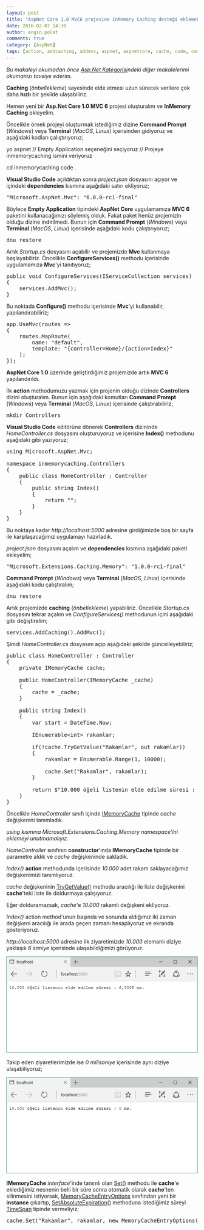 ```yaml
---
layout: post
title: "AspNet Core 1.0 MVC6 projesine InMemory Caching desteği eklemek"
date: 2016-02-07 14:30
author: engin.polat
comments: true
category: [AspNet]
tags: [action, addcaching, addmvc, aspnet, aspnetcore, cache, code, command, command prompt, configure, configureservices, console, constructor, controller, datetime, dependencies, dnu, dnx, fromminutes, IEnumerable, imemorycache, iservicecollection, linux, localhost, maproute, memorycacheentryoptions, mvc, namespace, out, project.json, restore, return, set, setabsoluteexpiration, startup.cs, template, terminal, TimeSpan, trygetvalue, usemvc, using, visual studio code, web, windows, yo]
---
```

*Bu makaleyi okumadan önce <a href="http://www.enginpolat.com/kategori/asp-net/" target="_blank">Asp.Net Kategorisi</a>ndeki diğer makalelerimi okumanızı tavsiye ederim.*

**Caching** (*önbellekleme*) sayesinde elde etmesi uzun sürecek verilere çok daha **hızlı** bir şekilde ulaşabiliriz.

Hemen yeni bir **Asp.Net Core 1.0 MVC 6** projesi oluşturalım ve **InMemory Caching** ekleyelim.

Öncelikle örnek projeyi oluşturmak istediğimiz dizine **Command Prompt** (*Windows*) veya **Terminal** (*MacOS*, *Linux*) içerisinden gidiyoruz ve aşağıdaki kodları çalıştırıyoruz;



yo aspnet
// Empty Application seçeneğini seçiyoruz
// Projeye inmemorycaching ismini veriyoruz

cd inmemorycaching
code .</pre>

**Visual Studio Code** açıldıktan sonra *project.json* dosyasını açıyor ve içindeki **dependencies** kısmına aşağıdaki satırı ekliyoruz;

<pre class="brush:csharp">"Microsoft.AspNet.Mvc": "6.0.0-rc1-final"</pre>

Böylece **Empty Application** tipindeki **AspNet Core** uygulamamıza **MVC 6** paketini kullanacağımızı söylemiş olduk. Fakat paket henüz projemizin olduğu dizine indirilmedi. Bunun için **Command Prompt** (*Windows*) veya **Terminal** (*MacOS*, *Linux*) içerisinde aşağıdaki kodu çalıştırıyoruz;

<pre class="brush:csharp">dnu restore</pre>

Artık *Startup.cs* dosyasını açabilir ve projemizde **Mvc** kullanmaya başlayabiliriz. Öncelikle **ConfigureServices()** methodu içerisinde uygulamamıza **Mvc**'yi tanıtıyoruz;

<pre class="brush:csharp">public void ConfigureServices(IServiceCollection services)
{
    services.AddMvc();
}</pre>

Bu noktada **Configure()** methodu içerisinde **Mvc**'yi kullanabilir, yapılandırabiliriz;

<pre class="brush:csharp">app.UseMvc(routes =>
{
    routes.MapRoute(
        name: "default",
        template: "{controller=Home}/{action=Index}"
    );
});</pre>

**AspNet Core 1.0** üzerinde geliştirdiğimiz projemizde artık **MVC 6** yapılandırıldı.

İlk **action** methodumuzu yazmak için projenin olduğu dizinde **Controllers** dizini oluşturalım. Bunun için aşağıdaki komutları **Command Prompt** (*Windows*) veya **Terminal** (*MacOS*, *Linux*) içerisinde çalıştırabiliriz;

<pre class="brush:csharp">mkdir Controllers</pre>

**Visual Studio Code** editörüne dönerek **Controllers** dizininde *HomeController.cs* dosyasını oluşturuyoruz ve içerisine **Index()** methodunu aşağıdaki gibi yazıyoruz;

<pre class="brush:csharp">using Microsoft.AspNet.Mvc;

namespace inmemorycaching.Controllers
{
    public class HomeController : Controller
    {
        public string Index()
        {
            return "";
        }
    }
}</pre>

Bu noktaya kadar *http://localhost:5000* adresine girdiğimizde boş bir sayfa ile karşılaşacağımız uygulamayı hazırladık.

*project.json* dosyasını açalım ve **dependencies** kısmına aşağıdaki paketi ekleyelim;

<pre class="brush:csharp">"Microsoft.Extensions.Caching.Memory": "1.0.0-rc1-final"</pre>

**Command Prompt** (*Windows*) veya **Terminal** (*MacOS*, *Linux*) içerisinde aşağıdaki kodu çalıştıralım;

<pre class="brush:csharp">dnu restore</pre>

Artık projemizde **caching** (*önbellekleme*) yapabiliriz. Öncelikle *Startup.cs* dosyasını tekrar açalım ve *ConfigureServices()* methodunun içini aşağıdaki gibi değiştirelim;

<pre class="brush:csharp">services.AddCaching().AddMvc();</pre>

Şimdi *HomeController.cs* dosyasını açıp aşağıdaki şekilde güncelleyebiliriz;

<pre class="brush:csharp">public class HomeController : Controller
{
    private IMemoryCache cache;

    public HomeController(IMemoryCache _cache)
    {
        cache = _cache;
    }

    public string Index()
    {
        var start = DateTime.Now;

        IEnumerable&lt;int&gt; rakamlar;

        if(!cache.TryGetValue("Rakamlar", out rakamlar))
        {
            rakamlar = Enumerable.Range(1, 10000);

            cache.Set("Rakamlar", rakamlar);
        }

        return $"10.000 öğeli listenin elde edilme süresi : {(DateTime.Now - start).TotalMilliseconds} ms.";
    }
}</pre>

Öncelikle *HomeController* sınıfı içinde <a href="http://docs.asp.net/projects/api/en/latest/autoapi/Microsoft/Extensions/Caching/Memory/IMemoryCache/index.html#imemorycache-interface" target="_blank">IMemoryCache</a> tipinde *cache* değişkenini tanımladık.

*using kısmına Microsoft.Extensions.Caching.Memory namespace'ini eklemeyi unutmamalıyız.*

*HomeController* sınıfının **constructor**'ında **IMemoryCache** tipinde bir parametre aldık ve *cache* değişkeninde sakladık.

*Index()* **action** methodunda içerisinde *10.000* adet rakam saklayacağımız değişkenimizi tanımlıyoruz.

*cache* değişkeninin <a href="http://docs.asp.net/projects/api/en/latest/autoapi/Microsoft/Extensions/Caching/Memory/IMemoryCache/index.html#meth-Microsoft.Extensions.Caching.Memory.IMemoryCache.TryGetValue" target="_blank">TryGetValue()</a> methodu aracılığı ile liste değişkenini **cache**'teki liste ile doldurmaya çalışıyoruz.

Eğer dolduramazsak, *cache*'e *10.000* rakamlı değişkeni ekliyoruz.

*Index()* action method'unun başında ve sonunda aldığımız iki zaman değişkeni aracılığı ile arada geçen zamanı hesaplıyoruz ve ekranda gösteriyoruz.

*http://localhost:5000* adresine ilk ziyaretimizde *10.000* elemanlı diziye yaklaşık *6 saniye* içerisinde ulaşabildiğimizi görüyoruz.

![](/assets/uploads/2016/02/in-memory-cache-1.png)

Takip eden ziyaretlerimizde ise *0 milisaniye* içerisinde aynı diziye ulaşabiliyoruz;

![](/assets/uploads/2016/02/in-memory-cache-2.png)

**IMemoryCache** *interface*'inde tanımlı olan <a href="http://docs.asp.net/projects/api/en/latest/autoapi/Microsoft/Extensions/Caching/Memory/IMemoryCache/index.html#meth-Microsoft.Extensions.Caching.Memory.IMemoryCache.Set" target="_blank">Set()</a> methodu ile **cache**'e eklediğimiz nesnenin belli bir süre sonra otomatik olarak **cache**'ten silinmesini istiyorsak, <a href="http://docs.asp.net/projects/api/en/latest/autoapi/Microsoft/Extensions/Caching/Memory/MemoryCacheEntryOptions/index.html#Microsoft.Extensions.Caching.Memory.MemoryCacheEntryOptions" target="_blank">MemoryCacheEntryOptions</a> sınıfından yeni bir **instance** çıkartıp, <a href="http://docs.asp.net/projects/api/en/latest/autoapi/Microsoft/Extensions/Caching/Memory/MemoryCacheEntryExtensions/index.html?highlight=setabsoluteexpiration#meth-Microsoft.Extensions.Caching.Memory.MemoryCacheEntryExtensions.SetAbsoluteExpiration" target="_blank">SetAbsoluteExpiration()</a> methoduna istediğimiz süreyi <a href="http://msdn.microsoft.com/library/system.timespan" target="_blank">TimeSpan</a> tipinde vermeliyiz;

<pre class="brush:csharp">cache.Set("Rakamlar", rakamlar, new MemoryCacheEntryOptions().SetAbsoluteExpiration(TimeSpan.FromMinutes(30)));


